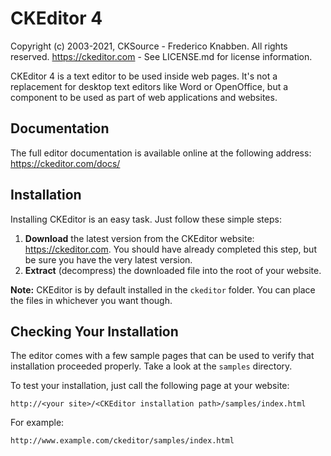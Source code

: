 CKEditor 4
==========

Copyright (c) 2003-2021, CKSource - Frederico Knabben. All rights reserved.
https://ckeditor.com - See LICENSE.md for license information.

CKEditor 4 is a text editor to be used inside web pages. It's not a replacement for desktop text editors like Word or
OpenOffice, but a component to be used as part of web applications and websites.

## Documentation

The full editor documentation is available online at the following address:
https://ckeditor.com/docs/

## Installation

Installing CKEditor is an easy task. Just follow these simple steps:

1. **Download** the latest version from the CKEditor website:
   https://ckeditor.com. You should have already completed this step, but be sure you have the very latest version.
2. **Extract** (decompress) the downloaded file into the root of your website.

**Note:** CKEditor is by default installed in the `ckeditor` folder. You can place the files in whichever you want
though.

## Checking Your Installation

The editor comes with a few sample pages that can be used to verify that installation proceeded properly. Take a look at
the `samples` directory.

To test your installation, just call the following page at your website:

	http://<your site>/<CKEditor installation path>/samples/index.html

For example:

	http://www.example.com/ckeditor/samples/index.html
